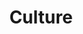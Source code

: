 ---
title: "Culture"
linkTitle: "Culture"
description: "Information related to working with Culture."
---